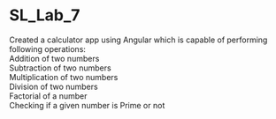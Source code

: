 # SL_Lab_7

Created a calculator app using Angular which is capable of performing following operations:
<br>Addition of two numbers
<br>Subtraction of two numbers
<br>Multiplication of two numbers
<br>Division of two numbers
<br>Factorial of a number
<br>Checking if a given number is Prime or not
